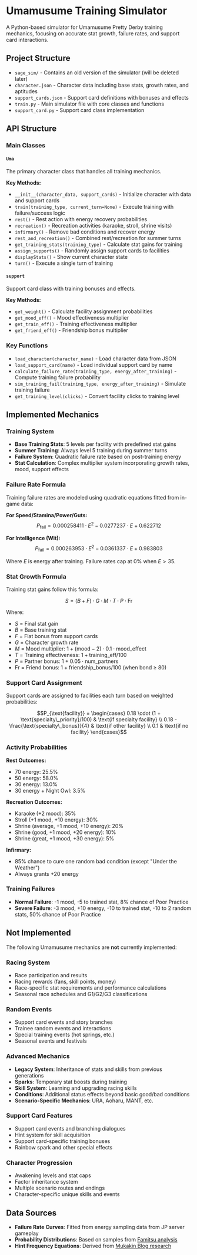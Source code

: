 # Umamusume Training Simulator

A Python-based simulator for Umamusume Pretty Derby training mechanics, focusing on accurate stat growth, failure rates, and support card interactions.

## Project Structure

- `sage_sim/` - Contains an old version of the simulator (will be deleted later)
- `character.json` - Character data including base stats, growth rates, and aptitudes
- `support_cards.json` - Support card definitions with bonuses and effects
- `train.py` - Main simulator file with core classes and functions
- `support_card.py` - Support card class implementation

## API Structure

### Main Classes

#### `Uma`
The primary character class that handles all training mechanics.

**Key Methods:**
- `__init__(character_data, support_cards)` - Initialize character with data and support cards
- `train(training_type, current_turn=None)` - Execute training with failure/success logic
- `rest()` - Rest action with energy recovery probabilities
- `recreation()` - Recreation activities (karaoke, stroll, shrine visits)
- `infirmary()` - Remove bad conditions and recover energy
- `rest_and_recreation()` - Combined rest/recreation for summer turns
- `get_training_stats(training_type)` - Calculate stat gains for training
- `assign_supports()` - Randomly assign support cards to facilities
- `displayStats()` - Show current character state
- `turn()` - Execute a single turn of training

#### `support`
Support card class with training bonuses and effects.

**Key Methods:**
- `get_weight()` - Calculate facility assignment probabilities
- `get_mood_eff()` - Mood effectiveness multiplier
- `get_train_eff()` - Training effectiveness multiplier  
- `get_friend_eff()` - Friendship bonus multiplier

### Key Functions

- `load_character(character_name)` - Load character data from JSON
- `load_support_card(name)` - Load individual support card by name
- `calculate_failure_rate(training_type, energy_after_training)` - Compute training failure probability
- `sim_training_fail(training_type, energy_after_training)` - Simulate training failure
- `get_training_level(clicks)` - Convert facility clicks to training level

## Implemented Mechanics

### Training System
- **Base Training Stats**: 5 levels per facility with predefined stat gains
- **Summer Training**: Always level 5 training during summer turns
- **Failure System**: Quadratic failure rate based on post-training energy
- **Stat Calculation**: Complex multiplier system incorporating growth rates, mood, support effects

### Failure Rate Formula
Training failure rates are modeled using quadratic equations fitted from in-game data:

**For Speed/Stamina/Power/Guts:**
$$P_{\text{fail}} = 0.000258411 \cdot E^2 - 0.0277237 \cdot E + 0.622712$$

**For Intelligence (Wit):**
$$P_{\text{fail}} = 0.000263953 \cdot E^2 - 0.0361337 \cdot E + 0.983803$$

Where $E$ is energy after training. Failure rates cap at 0% when $E > 35$.

### Stat Growth Formula
Training stat gains follow this formula:

$$S = (B + F) \cdot G \cdot M \cdot T \cdot P \cdot \text{Fr}$$

Where:
- $S$ = Final stat gain
- $B$ = Base training stat
- $F$ = Flat bonus from support cards
- $G$ = Character growth rate
- $M$ = Mood multiplier: $1 + (\text{mood} - 2) \cdot 0.1 \cdot \text{mood\_effect}$
- $T$ = Training effectiveness: $1 + \text{training\_eff}/100$
- $P$ = Partner bonus: $1 + 0.05 \cdot \text{num\_partners}$
- $\text{Fr}$ = Friend bonus: $1 + \text{friendship\_bonus}/100$ (when bond ≥ 80)

### Support Card Assignment
Support cards are assigned to facilities each turn based on weighted probabilities:

$$P_{\text{facility}} = \begin{cases}
0.18 \cdot (1 + \text{specialty\_priority}/100) & \text{if specialty facility} \\
0.18 - \frac{\text{specialty\_bonus}}{4} & \text{if other facility} \\
0.1 & \text{if no facility}
\end{cases}$$

### Activity Probabilities

**Rest Outcomes:**
- 70 energy: 25.5%
- 50 energy: 58.0%
- 30 energy: 13.0%
- 30 energy + Night Owl: 3.5%

**Recreation Outcomes:**
- Karaoke (+2 mood): 35%
- Stroll (+1 mood, +10 energy): 30%
- Shrine (average, +1 mood, +10 energy): 20%
- Shrine (good, +1 mood, +20 energy): 10%
- Shrine (great, +1 mood, +30 energy): 5%

**Infirmary:**
- 85% chance to cure one random bad condition (except "Under the Weather")
- Always grants +20 energy

### Training Failures
- **Normal Failure**: -1 mood, -5 to trained stat, 8% chance of Poor Practice
- **Severe Failure**: -3 mood, +10 energy, -10 to trained stat, -10 to 2 random stats, 50% chance of Poor Practice

## Not Implemented

The following Umamusume mechanics are **not** currently implemented:

### Racing System
- Race participation and results
- Racing rewards (fans, skill points, money)
- Race-specific stat requirements and performance calculations
- Seasonal race schedules and G1/G2/G3 classifications

### Random Events
- Support card events and story branches
- Trainee random events and interactions
- Special training events (hot springs, etc.)
- Seasonal events and festivals

### Advanced Mechanics
- **Legacy System**: Inheritance of stats and skills from previous generations
- **Sparks**: Temporary stat boosts during training
- **Skill System**: Learning and upgrading racing skills
- **Conditions**: Additional status effects beyond basic good/bad conditions
- **Scenario-Specific Mechanics**: URA, Aoharu, MANT, etc.

### Support Card Features
- Support card events and branching dialogues
- Hint system for skill acquisition
- Support card-specific training bonuses
- Rainbow spark and other special effects

### Character Progression
- Awakening levels and stat caps
- Factor inheritance system  
- Multiple scenario routes and endings
- Character-specific unique skills and events

## Data Sources

- **Failure Rate Curves**: Fitted from energy sampling data from JP server gameplay
- **Probability Distributions**: Based on samples from [Famitsu analysis](https://www.famitsu.com/news/202106/01222293.html)
- **Hint Frequency Equations**: Derived from [Mukakin Blog research](https://www.mukakin-blog.com/491634168.html)
